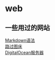 # web
一些用过的网站
---
[Markdown语法](https://markdown.com.cn)\
[路过图床](https://imgtu.com/)  
[DigitalOcean服务器](https://cloud.digitalocean.com/login)
